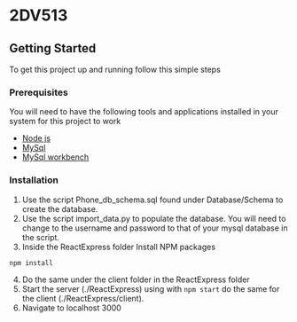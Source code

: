 # 2DV513

<!-- GETTING STARTED -->
## Getting Started
To get this project up and running follow this simple steps

### Prerequisites
You will need to have the following tools and applications installed in your system for this project to work
* [Node js](https://nodejs.org/en/download/)
* [MySql](https://www.mysql.com/downloads/)
* [MySql workbench](https://www.mysql.com/downloads/)

 ### Installation

 1. Use the script Phone_db_schema.sql found under Database/Schema to create the database.
 2. Use the script import_data.py to populate the database. You will need to change to the username and password to that of your mysql database in the script.
 3. Inside the ReactExpress folder Install NPM packages
   ```sh
   npm install
   ```
4. Do the same under the client folder in the ReactExpress folder
5. Start the server (./ReactExpress) using with `npm start` do the same for the client (./ReactExpress/client).
6. Navigate to localhost 3000